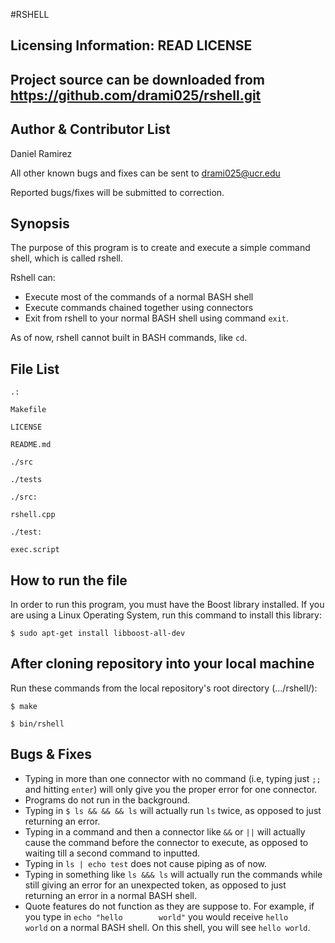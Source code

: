 #RSHELL

Licensing Information: READ LICENSE
---

Project source can be downloaded from https://github.com/drami025/rshell.git
---


Author & Contributor List
----
Daniel Ramirez

All other known bugs and fixes can be sent to drami025@ucr.edu

Reported bugs/fixes will be submitted to correction.



Synopsis
---
The purpose of this program is to create and execute a simple command shell, which is called rshell.

Rshell can:

* Execute most of the commands of a normal BASH shell 
* Execute commands chained together using connectors
* Exit from rshell to your normal BASH shell using command `` exit ``.

As of now, rshell cannot built in BASH commands, like `` cd ``.

File List
----

```
.:

Makefile

LICENSE

README.md

./src

./tests
```
```
./src:

rshell.cpp
```
```
./test:

exec.script
```

How to run the file
----

In order to run this program, you must have the Boost library installed. If you are using a Linux Operating System, run this command to install this library:
```
$ sudo apt-get install libboost-all-dev
```


After cloning repository into your local machine
---
Run these commands from the local repository's root directory (.../rshell/):
```
$ make

$ bin/rshell
```


Bugs & Fixes
---

* Typing in more than one connector with no command (i.e, typing just ``;;``  and hitting ``enter``)  will only give you the proper error for one connector. 
* Programs do not run in the background.
* Typing in ``$ ls && && && ls`` will actually run ``ls`` twice, as opposed to just returning an error.
* Typing in a command and then a connector like ``&&`` or ``||`` will actually cause the command before the connector to execute, as opposed to waiting till a second command to inputted. 
* Typing in ``ls | echo test`` does not cause piping as of now.
* Typing in something like ``ls &&& ls`` will actually run the commands while still giving an error for an unexpected token, as opposed to just returning an error in a normal BASH shell.
* Quote features do not function as they are suppose to. For example, if you type in ``echo "hello        world"`` you would receive ``hello       world`` on a normal BASH shell. On this shell, you will see ``hello world``.
